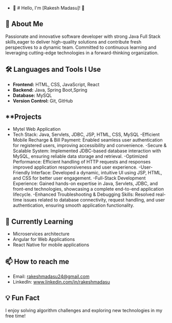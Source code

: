 - 👋 # Hello, I'm [Rakesh Madasu]! 👋

## 🚀 About Me
 Passionate and innovative software developer with strong Java Full Stack skills,eager to deliver high-quality solutions and contribute fresh perspectives to a dynamic team. Committed to continuous learning and leveraging cutting-edge technologies in a forward-thinking organization. 

## 🛠️ Languages and Tools I Use
- **Frontend:** HTML, CSS, JavaScript, React
- **Backend:** Java, Spring Boot,Spring
- **Database:** MySQL
- **Version Control:** Git, GitHub

## **Projects
-  Mytel Web Application
-	Tech Stack: Java, Servlets, JDBC, JSP, HTML, CSS, MySQL
-Efficient Mobile Recharge & Bill Payment: Enabled seamless  user authentication for registered users, improving accessibility and convenience.
-Secure & Scalable System: Implemented JDBC-based database interaction with MySQL, ensuring reliable data storage and retrieval.
-Optimized Performance: Efficient handling of HTTP requests and responses improved application responsiveness and user experience.
-User-Friendly Interface: Developed a dynamic, intuitive UI using JSP, HTML, and CSS for better user engagement.
-Full-Stack Development Experience: Gained hands-on expertise in Java, Servlets, JDBC, and front-end technologies, showcasing a complete end-to-end application lifecycle.
-Enhanced Troubleshooting & Debugging Skills: Resolved real-time issues related to database connectivity, request handling, and user authentication, ensuring smooth application 
 functionality.

## 🌱 Currently Learning
- Microservices architecture
- Angular for Web Applications
- React Native for mobile applications

## 📫 How to reach me
- Email:  rakeshmadasu24@gmail.com 
- LinkedIn: www.linkedin.com/in/rakeshmadasu 

## 💡 Fun Fact
I enjoy solving algorithm challenges and exploring new technologies in my free time!


<!---
rakeshmadasu24/rakeshmadasu24 is a ✨ special ✨ repository because its `README.md` (this file) appears on your GitHub profile.
You can click the Preview link to take a look at your changes.
--->
